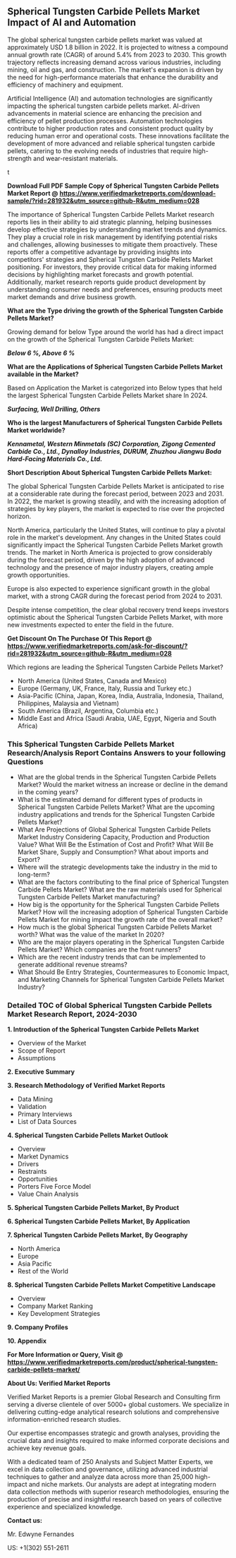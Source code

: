 <h2>Spherical Tungsten Carbide Pellets Market Impact of AI and Automation</h2><p>The global spherical tungsten carbide pellets market was valued at approximately USD 1.8 billion in 2022. It is projected to witness a compound annual growth rate (CAGR) of around 5.4% from 2023 to 2030. This growth trajectory reflects increasing demand across various industries, including mining, oil and gas, and construction. The market's expansion is driven by the need for high-performance materials that enhance the durability and efficiency of machinery and equipment.</p><p>Artificial Intelligence (AI) and automation technologies are significantly impacting the spherical tungsten carbide pellets market. AI-driven advancements in material science are enhancing the precision and efficiency of pellet production processes. Automation technologies contribute to higher production rates and consistent product quality by reducing human error and operational costs. These innovations facilitate the development of more advanced and reliable spherical tungsten carbide pellets, catering to the evolving needs of industries that require high-strength and wear-resistant materials.</p>t</p><p id="" class=""><strong>Download Full PDF Sample Copy of Spherical Tungsten Carbide Pellets Market Report @ <a href="https://www.verifiedmarketreports.com/download-sample/?rid=281932&utm_source=github-R&utm_medium=028" target="_blank">https://www.verifiedmarketreports.com/download-sample/?rid=281932&utm_source=github-R&utm_medium=028</a></strong></p><p>The importance of&nbsp;Spherical Tungsten Carbide Pellets Market research reports lies in their ability to aid strategic planning, helping businesses develop effective strategies by understanding market trends and dynamics. They play a crucial role in risk management by identifying potential risks and challenges, allowing businesses to mitigate them proactively. These reports offer a competitive advantage by providing insights into competitors' strategies and Spherical Tungsten Carbide Pellets Market positioning. For investors, they provide critical data for making informed decisions by highlighting market forecasts and growth potential. Additionally, market research reports guide product development by understanding consumer needs and preferences, ensuring products meet market demands and drive business growth.</p><p><strong>What are the&nbsp;Type driving the growth of the Spherical Tungsten Carbide Pellets Market?</strong></p><p id="" class="">Growing demand for below Type around the world has had a direct impact on the growth of the Spherical Tungsten Carbide Pellets Market:</p><em><strong>Below 6 %, Above 6 %</strong></em></p><strong>What are the&nbsp;Applications&nbsp;of Spherical Tungsten Carbide Pellets Market available in the Market?</strong></p><p id="" class="">Based on Application the Market is categorized into Below types that held the largest Spherical Tungsten Carbide Pellets Market share In 2024.</p><em><strong>Surfacing, Well Drilling, Others</strong></em></p><strong>Who is the largest Manufacturers of Spherical Tungsten Carbide Pellets Market worldwide?</strong></p><p><em><strong>Kennametal, Western Minmetals (SC) Corporation, Zigong Cemented Carbide Co., Ltd., Dynalloy Industries, DURUM, Zhuzhou Jiangwu Boda Hard-Facing Materials Co., Ltd.</strong></em></p><p id="" class=""><strong>Short Description About Spherical Tungsten Carbide Pellets Market:</strong></p><p>The global Spherical Tungsten Carbide Pellets Market is anticipated to rise at a considerable rate during the forecast period, between 2023 and 2031. In 2022, the market is growing steadily, and with the increasing adoption of strategies by key players, the market is expected to rise over the projected horizon.</p><p>North America, particularly the United States, will continue to play a pivotal role in the market's development. Any changes in the United States could significantly impact the Spherical Tungsten Carbide Pellets Market growth trends. The market in North America is projected to grow considerably during the forecast period, driven by the high adoption of advanced technology and the presence of major industry players, creating ample growth opportunities.</p><p>Europe is also expected to experience significant growth in the global market, with a strong CAGR during the forecast period from 2024 to 2031.</p><p>Despite intense competition, the clear global recovery trend keeps investors optimistic about the Spherical Tungsten Carbide Pellets Market, with more new investments expected to enter the field in the future.</p><p id="" class=""><strong>Get Discount On The Purchase Of This Report @ <a href="https://www.verifiedmarketreports.com/ask-for-discount/?rid=281932&utm_source=github-R&utm_medium=028" target="_blank">https://www.verifiedmarketreports.com/ask-for-discount/?rid=281932&utm_source=github-R&utm_medium=028</a></strong></p>Which regions are leading the Spherical Tungsten Carbide Pellets Market?</p><ul><li>North America (United States, Canada and Mexico)</li><li>Europe (Germany, UK, France, Italy, Russia and Turkey etc.)</li><li>Asia-Pacific (China, Japan, Korea, India, Australia, Indonesia, Thailand, Philippines, Malaysia and Vietnam)</li><li>South America (Brazil, Argentina, Columbia etc.)</li><li>Middle East and Africa (Saudi Arabia, UAE, Egypt, Nigeria and South Africa)</li></ul><h3 id="" class="">This Spherical Tungsten Carbide Pellets Market Research/Analysis Report Contains Answers to your following Questions</h3><ul><li>What are the global trends in the Spherical Tungsten Carbide Pellets Market? Would the market witness an increase or decline in the demand in the coming years?</li><li>What is the estimated demand for different types of products in Spherical Tungsten Carbide Pellets Market? What are the upcoming industry applications and trends for the Spherical Tungsten Carbide Pellets Market?</li><li>What Are Projections of Global Spherical Tungsten Carbide Pellets Market Industry Considering Capacity, Production and Production Value? What Will Be the Estimation of Cost and Profit? What Will Be Market Share, Supply and Consumption? What about imports and Export?</li><li>Where will the strategic developments take the industry in the mid to long-term?</li><li>What are the factors contributing to the final price of Spherical Tungsten Carbide Pellets Market? What are the raw materials used for Spherical Tungsten Carbide Pellets Market manufacturing?</li><li>How big is the opportunity for the Spherical Tungsten Carbide Pellets Market? How will the increasing adoption of Spherical Tungsten Carbide Pellets Market for mining impact the growth rate of the overall market?</li><li>How much is the global Spherical Tungsten Carbide Pellets Market worth? What was the value of the market In 2020?</li><li>Who are the major players operating in the Spherical Tungsten Carbide Pellets Market? Which companies are the front runners?</li><li>Which are the recent industry trends that can be implemented to generate additional revenue streams?</li><li>What Should Be Entry Strategies, Countermeasures to Economic Impact, and Marketing Channels for Spherical Tungsten Carbide Pellets Market Industry?</li></ul><h3 id="" class="">Detailed TOC of Global Spherical Tungsten Carbide Pellets Market Research Report, 2024-2030</h3><p id="" class=""><strong>1. Introduction of the Spherical Tungsten Carbide Pellets Market</strong></p><ul><li>Overview of the Market</li><li>Scope of Report</li><li>Assumptions</li></ul><p id="" class=""><strong>2. Executive Summary</strong></p><p id="" class=""><strong>3. Research Methodology of Verified Market Reports</strong></p><ul><li>Data Mining</li><li>Validation</li><li>Primary Interviews</li><li>List of Data Sources</li></ul><p id="" class=""><strong>4. Spherical Tungsten Carbide Pellets Market Outlook</strong></p><ul><li>Overview</li><li>Market Dynamics</li><li>Drivers</li><li>Restraints</li><li>Opportunities</li><li>Porters Five Force Model</li><li>Value Chain Analysis</li></ul><p id="" class=""><strong>5. Spherical Tungsten Carbide Pellets Market, By Product</strong></p><p id="" class=""><strong>6. Spherical Tungsten Carbide Pellets Market, By Application</strong></p><p id="" class=""><strong>7. Spherical Tungsten Carbide Pellets Market, By Geography</strong></p><ul><li>North America</li><li>Europe</li><li>Asia Pacific</li><li>Rest of the World</li></ul><p id="" class=""><strong>8. Spherical Tungsten Carbide Pellets Market Competitive Landscape</strong></p><ul><li>Overview</li><li>Company Market Ranking</li><li>Key Development Strategies</li></ul><p id="" class=""><strong>9. Company Profiles</strong></p><p id="" class=""><strong>10. Appendix</strong></p><p id="" class=""><strong>For More Information or Query, Visit @ <a href="https://www.verifiedmarketreports.com/product/spherical-tungsten-carbide-pellets-market/" target="_blank">https://www.verifiedmarketreports.com/product/spherical-tungsten-carbide-pellets-market/</a></strong></p><p id="" class=""><strong>About Us: Verified Market Reports</strong></p><p id="" class="">Verified Market Reports is a premier Global Research and Consulting firm serving a diverse clientele of over 5000+ global customers. We specialize in delivering cutting-edge analytical research solutions and comprehensive information-enriched research studies.</p><p id="" class="">Our expertise encompasses strategic and growth analyses, providing the crucial data and insights required to make informed corporate decisions and achieve key revenue goals.</p><p id="" class="">With a dedicated team of 250 Analysts and Subject Matter Experts, we excel in data collection and governance, utilizing advanced industrial techniques to gather and analyze data across more than 25,000 high-impact and niche markets. Our analysts are adept at integrating modern data collection methods with superior research methodologies, ensuring the production of precise and insightful research based on years of collective experience and specialized knowledge.</p><p id="" class=""><strong>Contact us:</strong></p><p id="" class="">Mr. Edwyne Fernandes</p><p id="" class="">US: +1(302) 551-2611</p>